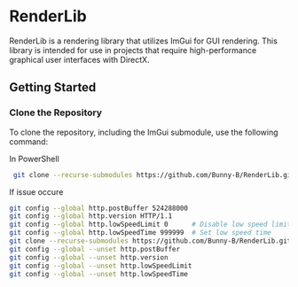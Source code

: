 # RenderLib

RenderLib is a rendering library that utilizes ImGui for GUI rendering. This library is intended for use in projects that require high-performance graphical user interfaces with DirectX.

## Getting Started

### Clone the Repository

To clone the repository, including the ImGui submodule, use the following command:

In PowerShell
```bash
 git clone --recurse-submodules https://github.com/Bunny-B/RenderLib.git --depth 1
```
If issue occure 

```bash
git config --global http.postBuffer 524288000
git config --global http.version HTTP/1.1
git config --global http.lowSpeedLimit 0      # Disable low speed limit
git config --global http.lowSpeedTime 999999  # Set low speed time 
git clone --recurse-submodules https://github.com/Bunny-B/RenderLib.git --depth 1
git config --global --unset http.postBuffer
git config --global --unset http.version
git config --global --unset http.lowSpeedLimit
git config --global --unset http.lowSpeedTime
```
